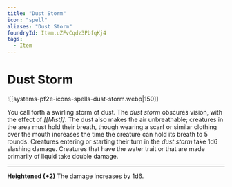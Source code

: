 ```yaml
---
title: "Dust Storm"
icon: "spell"
aliases: "Dust Storm"
foundryId: Item.uZFvCqdz3PbfqKj4
tags:
  - Item
---
```


# Dust Storm
![[systems-pf2e-icons-spells-dust-storm.webp|150]]

You call forth a swirling storm of dust. The _dust storm_ obscures vision, with the effect of _[[Mist]]_. The dust also makes the air unbreathable; creatures in the area must hold their breath, though wearing a scarf or similar clothing over the mouth increases the time the creature can hold its breath to 5 rounds. Creatures entering or starting their turn in the _dust storm_ take 1d6 slashing damage. Creatures that have the water trait or that are made primarily of liquid take double damage.

* * *

**Heightened (+2)** The damage increases by 1d6.
